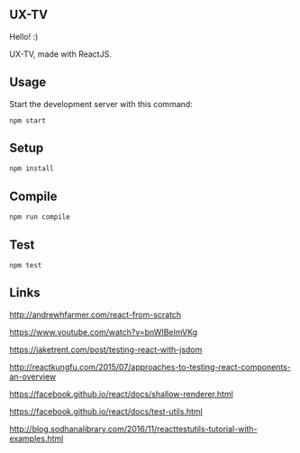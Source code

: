 UX-TV
---
 
Hello! :)

UX-TV, made with ReactJS.


Usage
---
 
Start the development server with this command:
 
```
npm start
```


Setup
---
 
```
npm install
```


Compile
---
 
```
npm run compile
```


Test
---

```
npm test
```


Links
---
http://andrewhfarmer.com/react-from-scratch

https://www.youtube.com/watch?v=bnWIBeImVKg

https://jaketrent.com/post/testing-react-with-jsdom

http://reactkungfu.com/2015/07/approaches-to-testing-react-components-an-overview

https://facebook.github.io/react/docs/shallow-renderer.html

https://facebook.github.io/react/docs/test-utils.html

http://blog.sodhanalibrary.com/2016/11/reacttestutils-tutorial-with-examples.html